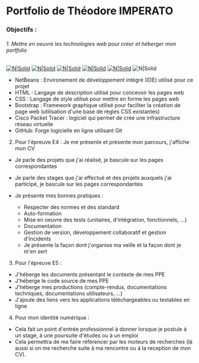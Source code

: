 # Portfolio de Théodore IMPERATO
### Objectifs :
###### 1. Mettre en oeuvre les technologies web pour créer et héberger mon portfolio

 [![N|Solid](https://imgur.com/eExJeiK.png)](https://netbeans.apache.org/) [![N|Solid](https://imgur.com/8UhUYoD.png)](https://developer.mozilla.org/fr/docs/Web/HTML) [![N|Solid](https://imgur.com/nbpyd1P.png)](https://developer.mozilla.org/fr/docs/Web/CSS) [![N|Solid](https://imgur.com/keqgrtE.png)](https://getbootstrap.com/)       [![N|Solid](https://imgur.com/xvHGAvT.png)](https://www.cisco.com/c/fr_fr/index.html)  ![N|Solid](https://i.imgur.com/hd9hxpW.png)

- NetBeans : Environement de développement intégré (IDE) utilisé pour ce projet
- HTML : Langage de description utilisé pour concevoir les pages web
- CSS : Langage de style utilisé pour mettre en forme les pages web
- Bootstrap : Framework graphique utilisé pour faciliter la création de page web (utilisation d'une base de règles CSS existantes)
- Cisco Packet Tracer : logiciel qui permet de crée une infrastructure réseau virtuelle
- GitHub: Forge logicielle en ligne utilisant Git
2. Pour l'épreuve E4 :
Je me présente et présente mon parcours, j'affiche mon CV
- Je parle des projets que j'ai réalisé, je bascule sur les pages correspondantes
- Je parle des stages que j'ai effectué et des projets auxquels j'ai participé, je bascule sur les pages correspondantes
- Je présente mes bonnes pratiques :

    - Respecter des normes et des standard
    - Auto-formation
    - Mise en oeuvre des tests (unitaires, d'intégration, fonctionnels, ...)
    - Documentation
    - Gestion de version, développement collaboratif et gestion d'incidents
    - Je présente la façon dont j'organise ma veille et la façon dont je m'en sert

3. Pour l'épreuve E5 :
- J'héberge les documents présentant le contexte de mes PPE
- J'héberge le code source de mes PPE
- J'héberge mes productions (compte-rendus, documentations techniques, documentations utilisateurs, ...)
- J'ajoute des liens vers les applications téléchargeables ou testables en ligne
4. Pour mon identité numérique :

- Cela fait un point d'entrée professionnel à donner lorsque je postule à un stage, à une poursuite d'études ou à un emploi
- Cela permettra de me faire référencer par les moteurs de recherches (là aussi si on me recherche suite à ma rencontre ou à la reception de mon CV).
